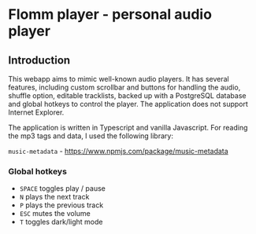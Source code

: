 # Flomm player - personal audio player

## Introduction

This webapp aims to mimic well-known audio players.
It has several features, including custom scrollbar and buttons for handling the audio, shuffle option, editable tracklists, backed up with a PostgreSQL database and global hotkeys to control the player.
The application does not support Internet Explorer.

The application is written in Typescript and vanilla Javascript.
For reading the mp3 tags and data, I used the following library:

`music-metadata` - https://www.npmjs.com/package/music-metadata

### Global hotkeys

- `SPACE` toggles play / pause
- `N` plays the next track
- `P` plays the previous track
- `ESC` mutes the volume
- `T` toggles dark/light mode
